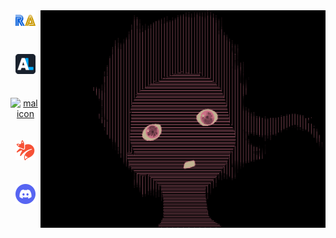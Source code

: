 <div style="display: grid; grid-template-columns: 48px 1fr; color: white; text-align: center;">
    <div style="display: grid; grid-template-columns: 1fr;">
        <a href="https://retroachievements.org/user/Shinikatame" target="_blank">
            <img src="icons/ra.png" alt="retroachievements icon" style="height: 32px;">
        </a>
        <a href="https://anilist.co/user/Shinikatame/animelist" target="_blank">
            <img src="icons/anilist.png" alt="anilist icon" style="height: 32px;">
        </a>
        <a href="https://myanimelist.net/animelist/Shinikatame" target="_blank">
            <img src="icons/mal.png" alt="mal icon" style="height: 32px;">
        </a>
        <a href="https://kitsu.io/users/shinikatame/library" target="_blank">
            <img src="icons/kitsu.png" alt="kitsu icon" style="height: 32px;">
        </a>
        <a href="https://discord.com/users/395249144677007370" target="_blank">
            <img src="icons/discord.png" alt="discord icon" style="height: 32px;">
        </a>
    </div>
    <img src="lain-glitch.gif"alt="Lain Glitch">
</div>